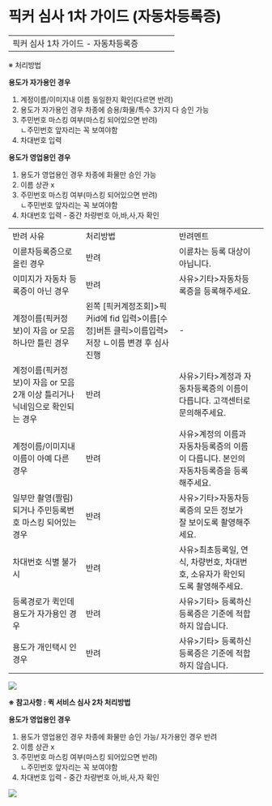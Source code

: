 # 픽커 심사 1차 가이드 (자동차등록증)

|  |  |  |  |  |
| --- | --- | --- | --- | --- |
| 픽커 심사 1차 가이드 - 자동차등록증 | | | | |

※ 처리방법

**용도가 자가용인 경우**  
1. 계정이름/이미지내 이름 동일한지 확인(다르면 반려)  
2. 용도가 자가용인 경우 차종에 승용/화물/특수 3가지 다 승인 가능  
3. 주민번호 마스킹 여부(마스킹 되어있으면 반려)  
ㄴ주민번호 앞자리는 꼭 보여야함  
4. 차대번호 입력

**용도가 영업용인 경우**  
1. 용도가 영업용인 경우 차종에 화물만 승인 가능  
2. 이름 상관 x  
3. 주민번호 마스킹 여부(마스킹 되어있으면 반려)  
ㄴ주민번호 앞자리는 꼭 보여야함  
4. 차대번호 입력 - 중간 차량번호 아,바,사,자 확인

|  |  |  |  |
| --- | --- | --- | --- |
| 반려 사유 | 처리방법 | 반려멘트 | |
| 이륜차등록증으로 올린 경우 | 반려 | 이륜차는 등록 대상이 아닙니다. | |
| 이미지가 자동차 등록증이 아닌 경우 | 반려 | 사유>기타>자동차등록증을 등록해주세요. | |
| 계정이름(픽커정보)이 자음 or 모음 하나만 틀린 경우 | 왼쪽 [픽커계정조회]>픽커id에 fid 입력>이름[수정]버튼 클릭>이름입력>저장 ㄴ이름 변경 후 심사 진행 | - | |
| 계정이름(픽커정보)이 자음 or 모음 2개 이상 틀리거나 닉네임으로 확인되는 경우 | 반려 | 사유>기타>계정과 자동차등록증의 이름이 다릅니다. 고객센터로 문의해주세요. | |
| 계정이름/이미지내 이름이 아예 다른 경우 | 반려 | 사유>계정의 이름과 자동차등록증의 이름이 다릅니다. 본인의 자동차등록증을 등록해주세요. | |
| 일부만 촬영(짤림)되거나 주민등록번호 마스킹 되어있는 경우 | 반려 | 사유>기타>자동차등록증의 모든 정보가 잘 보이도록 촬영해주세요. | |
| 차대번호 식별 불가 시 | 반려 | 사유>최초등록일, 연식, 차량번호, 차대번호, 소유자가 확인되도록 촬영해주세요. | |
| 등록경로가 퀵인데 용도가 자가용인 경우 | 반려 | 사유>기타> 등록하신 등록증은 기준에 적합하지 않습니다. | |
| 용도가 개인택시 인 경우 | 반려 | 사유>기타> 등록하신 등록증은 기준에 적합하지 않습니다. | |

![](https://kakaomobilitysupport.zendesk.com/hc/article_attachments/32242990002201)

**※ 참고사항 : 퀵 서비스 심사 2차 처리방법**

**용도가 영업용인 경우**  
1. 용도가 영업용인 경우 차종에 화물만 승인 가능/ 자가용인 경우 반려  
2. 이름 상관 x  
3. 주민번호 마스킹 여부(마스킹 되어있으면 반려)  
ㄴ주민번호 앞자리는 꼭 보여야함  
4. 차대번호 입력 - 중간 차량번호 아,바,사,자 확인

![](https://kakaomobilitysupport.zendesk.com/hc/article_attachments/32242990080921)
